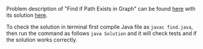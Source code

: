 Problem description of "Find if Path Exists in Graph" can be found [here](https://leetcode.com/problems/find-if-path-exists-in-graph/) with its solution [here](https://github.com/aurimas13/Solutions-To-Problems/blob/main/LeetCode/Java%20Solutions/Find%20if%20Path%20Exists%20in%20Graph/java.java).

To check the solution in terminal first compile Java file as `javac find.java`, then run the command as follows `java Solution` and it will check tests and if the solution works correctly.
